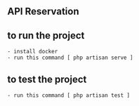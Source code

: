 ## API Reservation

## to run the project

    - install docker
    - run this command [ php artisan serve ]

## to test the project

    - run this command [ php artisan test ]
